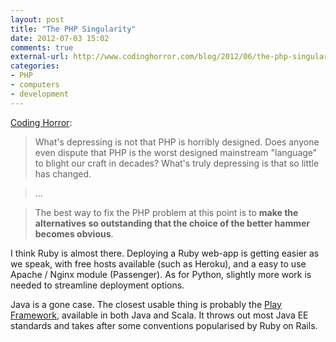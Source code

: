 ```yaml
---
layout: post
title: "The PHP Singularity"
date: 2012-07-03 15:02
comments: true
external-url: http://www.codinghorror.com/blog/2012/06/the-php-singularity.html
categories: 
- PHP
- computers
- development
---
```

[Coding Horror][source]:

> What's depressing is not that PHP is horribly designed. Does anyone even dispute that PHP is the worst designed mainstream "language" to blight our craft in decades? What's truly depressing is that so little has changed.

> ...

> The best way to fix the PHP problem at this point is to **make the alternatives so outstanding that the choice of the better hammer becomes obvious**.

I think Ruby is almost there. Deploying a Ruby web-app is getting easier as we speak, with free hosts available (such as Heroku), and a easy to use Apache / Nginx module (Passenger). As for Python, slightly more work is needed to streamline deployment options.

Java is a gone case. The closest usable thing is probably the [Play Framework][play], available in both Java and Scala. It throws out most Java EE standards and takes after some conventions popularised by Ruby on Rails.

[source]: http://www.codinghorror.com/blog/2012/06/the-php-singularity.html
[play]: http://www.playframework.org/
